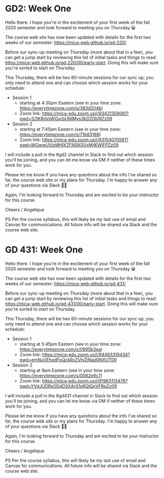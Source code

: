 GD2: Week One
=============

Hello there. I hope you're in the excitement of your first week of the fall 2020 semester and look forward to meeting you on Thursday 😀

The course web site has now been updated with details for the first two weeks of our semester: https://mica-web.github.io/gd-220/

Before our sync-up meeting on Thursday (more about that in a few), you can get a jump start by reviewing this list of initial tasks and things to read: https://mica-web.github.io/gd-220/00/early-start. Doing this will make sure you're sorted to start on Thursday.

This Thursday, there will be two 60-minute sessions for our sync up; you only need to attend one and can choose which session works for your schedule:
- Session 1
  - starting at 4:30pm Eastern (see in your time zone: https://everytimezone.com/s/383d204b)
  - Zoom link: https://mica-edu.zoom.us/j/93421359061?pwd=S2lKRnVsWGxrbUNIMys3bDZOb1llZz09
- Session 2
  - starting at 7:45pm Eastern (see in your time zone: https://everytimezone.com/s/71b83168)
  - Zoom link: https://mica-edu.zoom.us/j/93154070591?pwd=WGwwUVlzMHlXZFN5N3VxMjlKWlFPZz09

I will include a poll in the #gd2 channel in Slack to find out which session you'll be joining, and you can let me know via DM if neither of these times work for you.

Please let me know if you have any questions about the info I've shared so far, the course web site or my plans for Thursday. I'm happy to answer any of your questions via Slack 👍🏻

Again, I'm looking forward to Thursday and am excited to be your instructor for this course.

Cheers / Angelique

PS Per the course syllabus, this will likely be my last use of email and Canvas for communications. All future info will be shared via Slack and the course web site.



GD 431: Week One
================

Hello there. I hope you're in the excitement of your first week of the fall 2020 semester and look forward to meeting you on Thursday 😀

The course web site has now been updated with details for the first two weeks of our semester: https://mica-web.github.io/gd-431/

Before our sync-up meeting on Thursday (more about that in a few), you can get a jump start by reviewing this list of initial tasks and things to read: https://mica-web.github.io/gd-431/00/early-start. Doing this will make sure you're sorted to start on Thursday.

This Thursday, there will be two 60-minute sessions for our sync up; you only need to attend one and can choose which session works for your schedule:
- Session 1
  - starting at 5:45pm Eastern (see in your time zone: https://everytimezone.com/s/0995b3ea)
  - Zoom link: https://mica-edu.zoom.us/j/94493319434?pwd=emNuVEhqdFpQckRxZVhjZjNad0NXUT09
- Session 2
  - starting at 9pm Eastern (see in your time zone: https://everytimezone.com/s/0062e9c7)
  - Zoom link: https://mica-edu.zoom.us/j/91963113476?pwd=YVdJUDRsODdDSXArS1pRQlQxVFRpZz09

I will include a poll in the #gd431 channel in Slack to find out which session you'll be joining, and you can let me know via DM if neither of these times work for you.

Please let me know if you have any questions about the info I've shared so far, the course web site or my plans for Thursday. I'm happy to answer any of your questions via Slack 👍🏻

Again, I'm looking forward to Thursday and am excited to be your instructor for this course.

Cheers / Angelique

PS Per the course syllabus, this will likely be my last use of email and Canvas for communications. All future info will be shared via Slack and the course web site.
